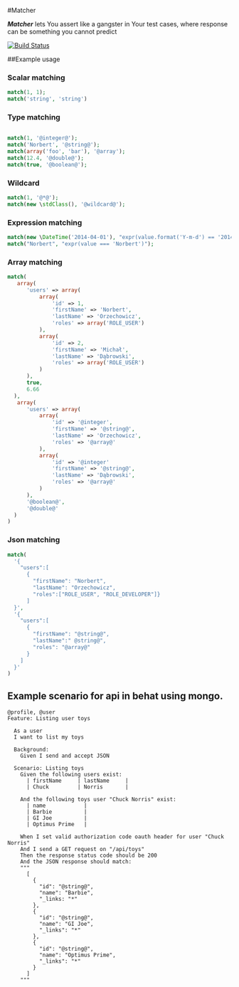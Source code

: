 #Matcher

***Matcher*** lets You assert like a gangster in Your test cases, where response can be something you cannot predict

[![Build Status](https://travis-ci.org/defrag/php-matcher.svg)](https://travis-ci.org/defrag/php-matcher)

##Example usage

### Scalar matching

```php
match(1, 1);
match('string', 'string')
```

### Type matching

```php

match(1, '@integer@');
match('Norbert', '@string@');
match(array('foo', 'bar'), '@array');
match(12.4, '@double@');
match(true, '@boolean@');
```

### Wildcard 

```php
match(1, '@*@');
match(new \stdClass(), '@wildcard@');
```

### Expression matching 

```php
match(new \DateTime('2014-04-01'), "expr(value.format('Y-m-d') == '2014-04-01'");
match("Norbert", "expr(value === 'Norbert')");
```

### Array matching 

```php
match(
   array(
      'users' => array(
          array(
              'id' => 1,
              'firstName' => 'Norbert',
              'lastName' => 'Orzechowicz',
              'roles' => array('ROLE_USER')
          ),
          array(
              'id' => 2,
              'firstName' => 'Michał',
              'lastName' => 'Dąbrowski',
              'roles' => array('ROLE_USER')
          )
      ),
      true,
      6.66
  ),
   array(
      'users' => array(
          array(
              'id' => '@integer',
              'firstName' => '@string@',
              'lastName' => 'Orzechowicz',
              'roles' => '@array@'
          ),
          array(
              'id' => '@integer'
              'firstName' => '@string@',
              'lastName' => 'Dąbrowski',
              'roles' => '@array@'
          )
      ),
      '@boolean@',
      '@double@'
  )  
)
```

### Json matching 


```php
match(
  '{
    "users":[
      {
        "firstName": "Norbert",
        "lastName": "Orzechowicz",
        "roles":["ROLE_USER", "ROLE_DEVELOPER"]}
      ]
  }',
  '{
    "users":[
      {
        "firstName": "@string@",
        "lastName":" @string@",
        "roles": "@array@"
      }
    ]
  }'
)

```

Example scenario for api in behat using mongo.
---
``` cucumber
@profile, @user
Feature: Listing user toys

  As a user
  I want to list my toys

  Background:
    Given I send and accept JSON

  Scenario: Listing toys
    Given the following users exist:
      | firstName     | lastName     |
      | Chuck         | Norris       | 

    And the following toys user "Chuck Norris" exist:
      | name            |
      | Barbie          |
      | GI Joe          |
      | Optimus Prime   |

    When I set valid authorization code oauth header for user "Chuck Norris"
    And I send a GET request on "/api/toys"
    Then the response status code should be 200
    And the JSON response should match:
    """
      [
        {
          "id": "@string@",
          "name": "Barbie",
          "_links: "*"
        },
        {
          "id": "@string@",
          "name": "GI Joe",
          "_links": "*"
        },
        {
          "id": "@string@",
          "name": "Optimus Prime",
          "_links": "*"
        }
      ]
    """
``` 
